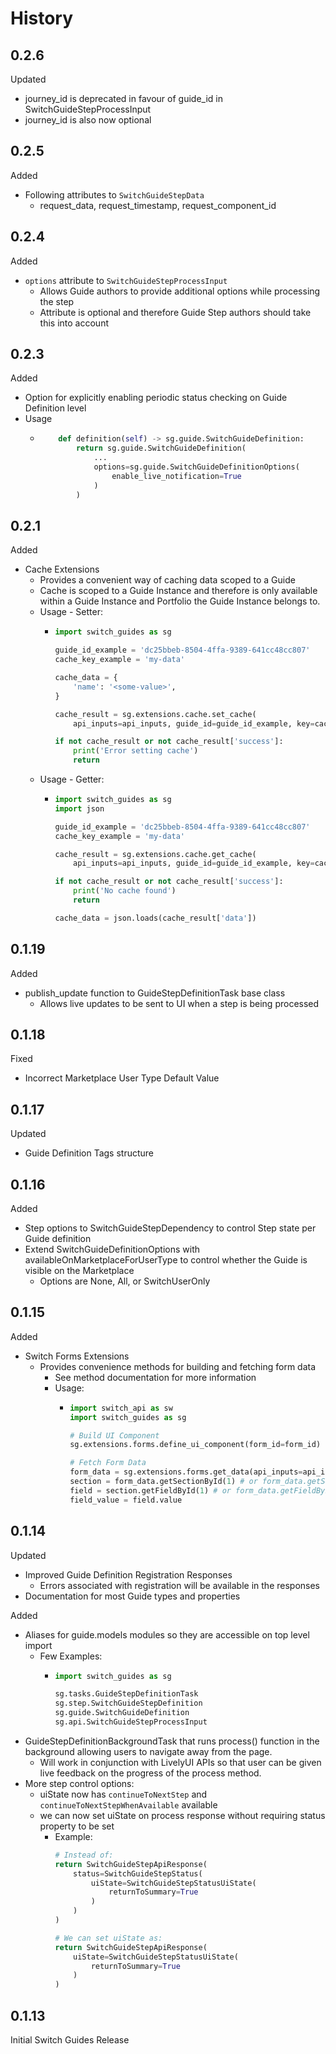 # History

## 0.2.6

Updated
* journey_id is deprecated in favour of guide_id in SwitchGuideStepProcessInput
* journey_id is also now optional

## 0.2.5

Added

* Following attributes to `SwitchGuideStepData`
  * request_data, request_timestamp, request_component_id

## 0.2.4

Added

* `options` attribute to `SwitchGuideStepProcessInput`
  * Allows Guide authors to provide additional options while processing the step
  * Attribute is optional and therefore Guide Step authors should take this into account

## 0.2.3

Added

* Option for explicitly enabling periodic status checking on Guide Definition level
* Usage
  * ```python
        def definition(self) -> sg.guide.SwitchGuideDefinition:
            return sg.guide.SwitchGuideDefinition(
                ...
                options=sg.guide.SwitchGuideDefinitionOptions(
                    enable_live_notification=True
                )
            )
    ```

## 0.2.1

Added

* Cache Extensions
  * Provides a convenient way of caching data scoped to a Guide
  * Cache is scoped to a Guide Instance and therefore is only available within a Guide Instance and Portfolio the Guide Instance belongs to.
  * Usage - Setter:
    * ```python
      import switch_guides as sg

      guide_id_example = 'dc25bbeb-8504-4ffa-9389-641cc48cc807'
      cache_key_example = 'my-data'

      cache_data = {
          'name': '<some-value>',
      }

      cache_result = sg.extensions.cache.set_cache(
          api_inputs=api_inputs, guide_id=guide_id_example, key=cache_key_example, val=cache_data)

      if not cache_result or not cache_result['success']:
          print('Error setting cache')
          return
      ```
  * Usage - Getter:
    * ```python
      import switch_guides as sg
      import json

      guide_id_example = 'dc25bbeb-8504-4ffa-9389-641cc48cc807'
      cache_key_example = 'my-data'

      cache_result = sg.extensions.cache.get_cache(
          api_inputs=api_inputs, guide_id=guide_id_example, key=cache_key_example)

      if not cache_result or not cache_result['success']:
          print('No cache found')
          return

      cache_data = json.loads(cache_result['data'])
      ```

## 0.1.19

Added

* publish_update function to GuideStepDefinitionTask base class
  * Allows live updates to be sent to UI when a step is being processed

## 0.1.18

Fixed

* Incorrect Marketplace User Type Default Value

## 0.1.17

Updated

* Guide Definition Tags structure

## 0.1.16

Added

* Step options to SwitchGuideStepDependency to control Step state per Guide definition
* Extend SwitchGuideDefinitionOptions with availableOnMarketplaceForUserType to control whether the Guide is visible on the Marketplace
  * Options are None, All, or SwitchUserOnly

## 0.1.15

Added

* Switch Forms Extensions
  * Provides convenience methods for building and fetching form data
    * See method documentation for more information
    * Usage:
      * ```python
        import switch_api as sw
        import switch_guides as sg

        # Build UI Component
        sg.extensions.forms.define_ui_component(form_id=form_id)

        # Fetch Form Data
        form_data = sg.extensions.forms.get_data(api_inputs=api_inputs, form_id=form_id)
        section = form_data.getSectionById(1) # or form_data.getSectionByName('Section Name') 
        field = section.getFieldById(1) # or form_data.getFieldByLabel('Field Label')
        field_value = field.value
        ```

## 0.1.14

Updated

* Improved Guide Definition Registration Responses
  * Errors associated with registration will be available in the responses
* Documentation for most Guide types and properties

Added

* Aliases for guide.models modules so they are accessible on top level import
  * Few Examples:
    * ```python
      import switch_guides as sg

      sg.tasks.GuideStepDefinitionTask
      sg.step.SwitchGuideStepDefinition
      sg.guide.SwitchGuideDefinition
      sg.api.SwitchGuideStepProcessInput
      ```
* GuideStepDefinitionBackgroundTask that runs process() function in the background allowing users to navigate away from the page.
  * Will work in conjunction with LivelyUI APIs so that user can be given live feedback on the progress of the process method.
* More step control options:
  * uiState now has `continueToNextStep` and `continueToNextStepWhenAvailable` available
  * we can now set uiState on process response without requiring status property to be set
    * Example:
      ```python
      # Instead of:
      return SwitchGuideStepApiResponse(
          status=SwitchGuideStepStatus(
              uiState=SwitchGuideStepStatusUiState(
                  returnToSummary=True
              )
          )
      )

      # We can set uiState as:
      return SwitchGuideStepApiResponse(
          uiState=SwitchGuideStepStatusUiState(
              returnToSummary=True
          )
      )
      ```

## 0.1.13

Initial Switch Guides Release
